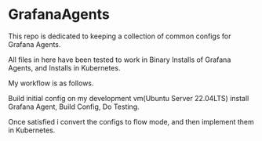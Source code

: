 # GrafanaAgents

This repo is dedicated to keeping a collection of common configs for Grafana Agents.


All files in here have been tested to work in Binary Installs of Grafana Agents, and Installs in Kubernetes.

My workflow is as follows.

Build initial config on my development vm(Ubuntu Server 22.04LTS) install Grafana Agent, Build Config, Do Testing.

Once satisfied i convert the configs to flow mode, and then implement them in Kubernetes.
